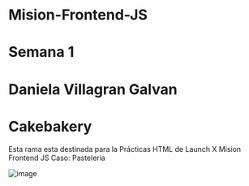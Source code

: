 # Mision-Frontend-JS
# Semana 1
# Daniela Villagran Galvan
# Cakebakery
Esta rama esta destinada para la Prácticas HTML de Launch X Mision Frontend JS 
Caso: Pastelería

![image](https://user-images.githubusercontent.com/55168564/158290400-1c287114-58a1-4fe4-8562-b61d0fe88a3b.png)
